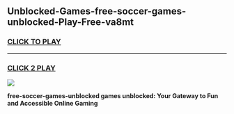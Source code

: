 
## Unblocked-Games-free-soccer-games-unblocked-Play-Free-va8mt
<h3>
<a href="https://premium76.site?title=free-soccer-games-unblocked&ref=15A">CLICK TO PLAY</a></h3>
<hr>

<h3>
<a href="https://premium76.site?title=free-soccer-games-unblocked&ref=15A">CLICK 2 PLAY</a>
  
</h3>

<a href="https://premium76.site?title=free-soccer-games-unblocked&ref=15A"><img src="https://clearcache.store/games.png"></a>


**free-soccer-games-unblocked games unblocked: Your Gateway to Fun and Accessible Online Gaming**
